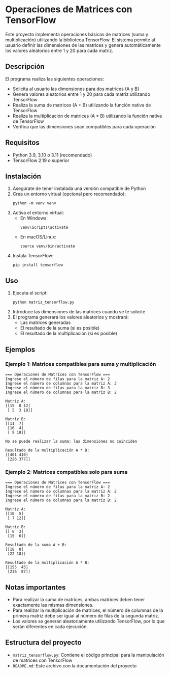 # Operaciones de Matrices con TensorFlow

Este proyecto implementa operaciones básicas de matrices (suma y multiplicación) utilizando la biblioteca TensorFlow. El sistema permite al usuario definir las dimensiones de las matrices y genera automáticamente los valores aleatorios entre 1 y 20 para cada matriz.

## Descripción

El programa realiza las siguientes operaciones:

- Solicita al usuario las dimensiones para dos matrices (A y B)
- Genera valores aleatorios entre 1 y 20 para cada matriz utilizando TensorFlow
- Realiza la suma de matrices (A + B) utilizando la función nativa de TensorFlow
- Realiza la multiplicación de matrices (A \* B) utilizando la función nativa de TensorFlow
- Verifica que las dimensiones sean compatibles para cada operación

## Requisitos

- Python 3.9, 3.10 o 3.11 (recomendado)
- TensorFlow 2.19 o superior

## Instalación

1. Asegúrate de tener instalada una versión compatible de Python
2. Crea un entorno virtual (opcional pero recomendado):
   ```
   python -m venv venv
   ```
3. Activa el entorno virtual:
   - En Windows:
     ```
     venv\Scripts\activate
     ```
   - En macOS/Linux:
     ```
     source venv/bin/activate
     ```
4. Instala TensorFlow:
   ```
   pip install tensorflow
   ```

## Uso

1. Ejecuta el script:
   ```
   python matriz_tensorflow.py
   ```
2. Introduce las dimensiones de las matrices cuando se te solicite
3. El programa generará los valores aleatorios y mostrará:
   - Las matrices generadas
   - El resultado de la suma (si es posible)
   - El resultado de la multiplicación (si es posible)

## Ejemplos

### Ejemplo 1: Matrices compatibles para suma y multiplicación

```
=== Operaciones de Matrices con TensorFlow ===
Ingrese el número de filas para la matriz A: 2
Ingrese el número de columnas para la matriz A: 3
Ingrese el número de filas para la matriz B: 3
Ingrese el número de columnas para la matriz B: 2

Matriz A:
[[15  8 12]
 [ 5  3 19]]

Matriz B:
[[11  7]
 [16  4]
 [ 9 18]]

No se puede realizar la suma: las dimensiones no coinciden

Resultado de la multiplicación A * B:
[[401 410]
 [226 377]]
```

### Ejemplo 2: Matrices compatibles solo para suma

```
=== Operaciones de Matrices con TensorFlow ===
Ingrese el número de filas para la matriz A: 2
Ingrese el número de columnas para la matriz A: 2
Ingrese el número de filas para la matriz B: 2
Ingrese el número de columnas para la matriz B: 2

Matriz A:
[[10  5]
 [ 7 12]]

Matriz B:
[[ 8  3]
 [15  6]]

Resultado de la suma A + B:
[[18  8]
 [22 18]]

Resultado de la multiplicación A * B:
[[155  45]
 [236  87]]
```

## Notas importantes

- Para realizar la suma de matrices, ambas matrices deben tener exactamente las mismas dimensiones.
- Para realizar la multiplicación de matrices, el número de columnas de la primera matriz debe ser igual al número de filas de la segunda matriz.
- Los valores se generan aleatoriamente utilizando TensorFlow, por lo que serán diferentes en cada ejecución.

## Estructura del proyecto

- `matriz_tensorflow.py`: Contiene el código principal para la manipulación de matrices con TensorFlow
- `README.md`: Este archivo con la documentación del proyecto
